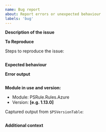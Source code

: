 ```yaml
---
name: Bug report
about: Report errors or unexpected behaviour
labels: 'bug'
---
```


**Description of the issue**

<!-- A clear and concise description of what the bug is. -->

**To Reproduce**

Steps to reproduce the issue:

```powershell

```

**Expected behaviour**

<!-- A clear and concise description of what you expected to happen. -->

**Error output**

<!-- Capture any error messages and or verbose messages with `-Verbose`. -->

```text

```

**Module in use and version:**

- Module: PSRule.Rules.Azure
- Version: **[e.g. 1.13.0]**

Captured output from `$PSVersionTable`:

```text

```

**Additional context**

<!-- Add any other context about the problem here. -->
